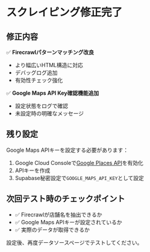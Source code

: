 # スクレイピング修正完了

## 修正内容

✅ **Firecrawlパターンマッチング改良**
- より幅広いHTML構造に対応
- デバッグログ追加
- 有効性チェック強化

✅ **Google Maps API Key確認機能追加**
- 設定状態をログで確認
- 未設定時の明確なメッセージ

## 残り設定

Google Maps APIキーを設定する必要があります：

1. Google Cloud Consoleで[Google Places API](https://console.cloud.google.com/apis/library/places-backend.googleapis.com)を有効化
2. APIキーを作成
3. Supabase秘密設定で`GOOGLE_MAPS_API_KEY`として設定

## 次回テスト時のチェックポイント

- ✅ Firecrawlが店舗名を抽出できるか
- ✅ Google Maps APIキーが設定されているか  
- ✅ 実際のデータが取得できるか

設定後、再度データソースページでテストしてください。